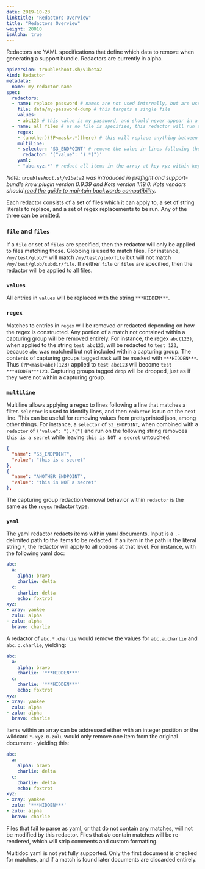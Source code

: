 ```yaml
---
date: 2019-10-23
linktitle: "Redactors Overview"
title: "Redactors Overview"
weight: 20010
isAlpha: true
---
```


Redactors are YAML specifications that define which data to remove when generating a support bundle.
Redactors are currently in alpha.

```yaml
apiVersion: troubleshoot.sh/v1beta2
kind: Redactor
metadata:
  name: my-redactor-name
spec:
  redactors:
  - name: replace password # names are not used internally, but are useful for record keeping
    file: data/my-password-dump # this targets a single file
    values:
    - abc123 # this value is my password, and should never appear in a support bundle
  - name: all files # as no file is specified, this redactor will run against all files
    regex:
    - (another)(?P<mask>.*)(here) # this will replace anything between the strings `another` and `here` with `***HIDDEN***`
    multiLine:
    - selector: 'S3_ENDPOINT' # remove the value in lines following those that contain the string S3_ENDPOINT
      redactor: '("value": ").*(")'
    yaml:
    - "abc.xyz.*" # redact all items in the array at key xyz within key abc in yaml documents
```

*Note: `troubleshoot.sh/v1beta2` was introduced in preflight and support-bundle krew plugin version 0.9.39 and Kots version 1.19.0. Kots vendors should [read the guide to maintain backwards compatibility](/v1beta2/).*

Each redactor consists of a set of files which it can apply to, a set of string literals to replace, and a set of regex replacements to be run.
Any of the three can be omitted.

### `file` and `files`

If a `file` or set of `files` are specified, then the redactor will only be applied to files matching those.
Globbing is used to match files.
For instance, `/my/test/glob/*` will match `/my/test/glob/file` but will not match `/my/test/glob/subdir/file`.
If neither `file` or `files` are specified, then the redactor will be applied to all files.

### `values`

All entries in `values` will be replaced with the string `***HIDDEN***`.

### `regex`

Matches to entries in `regex` will be removed or redacted depending on how the regex is constructed.
Any portion of a match not contained within a capturing group will be removed entirely.
For instance, the regex `abc(123)`, when applied to the string `test abc123`, will be redacted to `test 123`, because `abc` was matched but not included within a capturing group.
The contents of capturing groups tagged `mask` will be masked with `***HIDDEN***`.
Thus `(?P<mask>abc)(123)` applied to `test abc123` will become `test ***HIDDEN***123`.
Capturing groups tagged `drop` will be dropped, just as if they were not within a capturing group.

### `multiline`

Multiline allows applying a regex to lines following a line that matches a filter.
`selector` is used to identify lines, and then `redactor` is run on the next line.
This can be useful for removing values from prettyprinted json, among other things.
For instance, a `selector` of `S3_ENDPOINT`, when combined with a `redactor` of `("value": ").*(")` and run on the following string removoes `this is a secret` while leaving `this is NOT a secret` untouched.

```json
{
  "name": "S3_ENDPOINT",
  "value": "this is a secret"
},
{
  "name": "ANOTHER_ENDPOINT",
  "value": "this is NOT a secret"
},
```

The capturing group redaction/removal behavior within `redactor` is the same as the `regex` redactor type.

### `yaml`

The yaml redactor redacts items within yaml documents.
Input is a `.`-delimited path to the items to be redacted.
If an item in the path is the literal string `*`, the redactor will apply to all options at that level.
For instance, with the following yaml doc:

```yaml
abc:
  a:
    alpha: bravo
    charlie: delta
  c:
    charlie: delta
    echo: foxtrot
xyz:
- xray: yankee
  zulu: alpha
- zulu: alpha
  bravo: charlie
```

A redactor of `abc.*.charlie` would remove the values for `abc.a.charlie` and `abc.c.charlie`, yielding:

```yaml
abc:
  a:
    alpha: bravo
    charlie: '***HIDDEN***'
  c:
    charlie: '***HIDDEN***'
    echo: foxtrot
xyz:
- xray: yankee
  zulu: alpha
- zulu: alpha
  bravo: charlie
```

Items within an array can be addressed either with an integer position or the wildcard `*`.
`xyz.0.zulu` would only remove one item from the original document - yielding this:

```yaml
abc:
  a:
    alpha: bravo
    charlie: delta
  c:
    charlie: delta
    echo: foxtrot
xyz:
- xray: yankee
  zulu: '***HIDDEN***'
- zulu: alpha
  bravo: charlie
```

Files that fail to parse as yaml, or that do not contain any matches, will not be modified by this redactor.
Files that _do_ contain matches will be re-rendered, which will strip comments and custom formatting.

Multidoc yaml is not yet fully supported.
Only the first document is checked for matches, and if a match is found later documents are discarded entirely.
